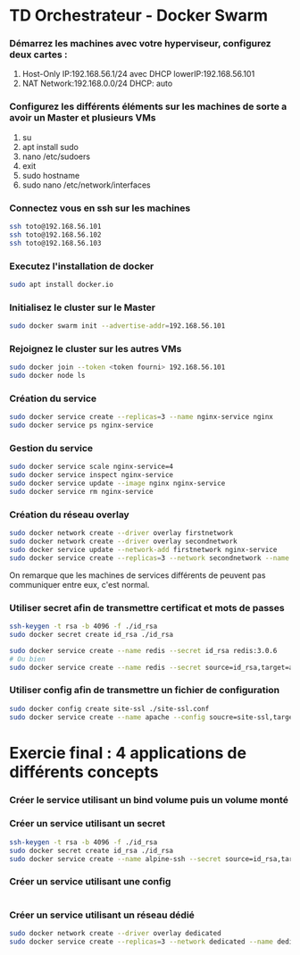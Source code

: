 # TD Orchestrateur - Docker Swarm
### Démarrez les machines avec votre hyperviseur, configurez deux cartes :
1. Host-Only IP:192.168.56.1/24 avec DHCP lowerIP:192.168.56.101
2. NAT Network:192.168.0.0/24 DHCP: auto

### Configurez les différents éléments sur les machines de sorte a avoir un Master et plusieurs VMs
1. su
2. apt install sudo
3. nano /etc/sudoers
4. exit
5. sudo hostname <nom> 
6. sudo nano /etc/network/interfaces

### Connectez vous en ssh sur les machines
```bash
ssh toto@192.168.56.101
ssh toto@192.168.56.102
ssh toto@192.168.56.103
```

### Executez l'installation de docker
```bash
sudo apt install docker.io
```

### Initialisez le cluster sur le Master
```bash
sudo docker swarm init --advertise-addr=192.168.56.101
```

### Rejoignez le cluster sur les autres VMs
```bash
sudo docker join --token <token fourni> 192.168.56.101
sudo docker node ls
```

### Création du service
```bash
sudo docker service create --replicas=3 --name nginx-service nginx
sudo docker service ps nginx-service
```

### Gestion du service
```bash
sudo docker service scale nginx-service=4
sudo docker service inspect nginx-service
sudo docker service update --image nginx nginx-service
sudo docker service rm nginx-service
```

### Création du réseau overlay
```bash
sudo docker network create --driver overlay firstnetwork
sudo docker network create --driver overlay secondnetwork
sudo docker service update --network-add firstnetwork nginx-service
sudo docker service create --replicas=3 --network secondnetwork --name alpine-service alpine tail -f /dev/null
```
On remarque que les machines de services différents de peuvent pas communiquer entre eux, c'est normal.

### Utiliser secret afin de transmettre certificat et mots de passes
```bash
ssh-keygen -t rsa -b 4096 -f ./id_rsa
sudo docker secret create id_rsa ./id_rsa

sudo docker service create --name redis --secret id_rsa redis:3.0.6
# Ou bien
sudo docker service create --name redis --secret source=id_rsa,target=app,uid=1000,gid=1001,mode=0400 redis:3.0.6
```

### Utiliser config afin de transmettre un fichier de configuration
```bash
sudo docker config create site-ssl ./site-ssl.conf
sudo docker service create --name apache --config soucre=site-ssl,target=/etc/apache2/sites-available,mode=0400 apache2
```

# Exercie final : 4 applications de différents concepts
### Créer le service utilisant un bind volume puis un volume monté

### Créer un service utilisant un secret
```bash
ssh-keygen -t rsa -b 4096 -f ./id_rsa
sudo docker secret create id_rsa ./id_rsa
sudo docker service create --name alpine-ssh --secret source=id_rsa,target=~/.ssh/id_rsa,uid=1000,gid=1001,mode=0400 alpine
```

### Créer un service utilisant une config
```bash
```

### Créer un service utilisant un réseau dédié
```bash
sudo docker network create --driver overlay dedicated
sudo docker service create --replicas=3 --network dedicated --name dedicated-service nginx
```


